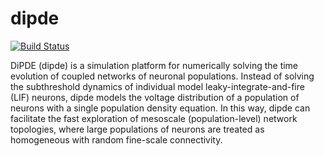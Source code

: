 # dipde

[![Build Status](https://travis-ci.org/AllenInstitute/dipde.svg?branch=master)](https://travis-ci.org/AllenInstitute/dipde)

DiPDE (dipde) is a simulation platform for numerically solving the time evolution of coupled networks of neuronal populations.
Instead of solving the subthreshold dynamics of individual model leaky-integrate-and-fire (LIF) neurons, dipde models the voltage distribution of a population of neurons with a single population density equation.
In this way, dipde can facilitate the fast exploration of mesoscale (population-level) network topologies, where large populations of neurons are treated as homogeneous with random fine-scale connectivity.